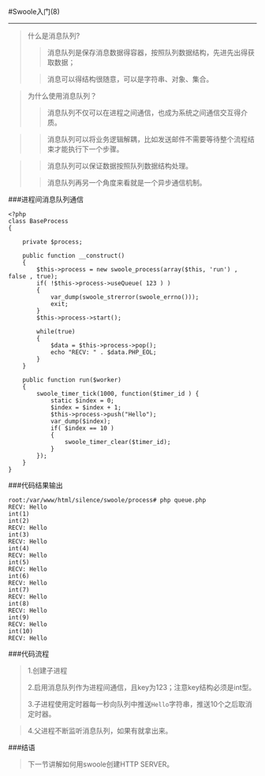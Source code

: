 #Swoole入门(8) 
****
>什么是消息队列?
>>消息队列是保存消息数据得容器，按照队列数据结构，先进先出得获取数据；
>
>>消息可以得结构很随意，可以是字符串、对象、集合。

>为什么使用消息队列？
>>消息队列不仅可以在进程之间通信，也成为系统之间通信交互得介质。

>>消息队列可以将业务逻辑解耦，比如发送邮件不需要等待整个流程结束才能执行下一个步骤。

>>消息队列可以保证数据按照队列数据结构处理。
>
>>消息队列再另一个角度来看就是一个异步通信机制。


###进程间消息队列通信

	<?php
	class BaseProcess
	{
	
	    private $process;
	
	    public function __construct()
	    {
	        $this->process = new swoole_process(array($this, 'run') , false , true);
	        if( !$this->process->useQueue( 123 ) )
	        {
	            var_dump(swoole_strerror(swoole_errno()));
	            exit;
	        }
	        $this->process->start();
	
	        while(true)
	        {
	            $data = $this->process->pop();
	            echo "RECV: " . $data.PHP_EOL;
	        }
	    }
	
	    public function run($worker)
	    {
	        swoole_timer_tick(1000, function($timer_id ) {
	            static $index = 0;
	            $index = $index + 1;
	            $this->process->push("Hello");
	            var_dump($index);
	            if( $index == 10 )
	            {
	                swoole_timer_clear($timer_id);
	            }
	        });
	    }
	}

###代码结果输出

	root:/var/www/html/silence/swoole/process# php queue.php 
	RECV: Hello
	int(1)
	int(2)
	RECV: Hello
	int(3)
	RECV: Hello
	int(4)
	RECV: Hello
	int(5)
	RECV: Hello
	int(6)
	RECV: Hello
	int(7)
	RECV: Hello
	int(8)
	RECV: Hello
	int(9)
	RECV: Hello
	int(10)
	RECV: Hello

###代码流程
>1.创建子进程
>
>2.启用消息队列作为进程间通信，且key为123；注意key结构必须是int型。
>
>3.子进程使用定时器每一秒向队列中推送`Hello`字符串，推送10个之后取消定时器。

>4.父进程不断监听消息队列，如果有就拿出来。

  
###结语
>下一节讲解如何用swoole创建HTTP SERVER。